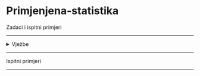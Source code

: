# Primjenjena-statistika

Zadaci i ispitni primjeri 
<hr>
<details>
  <summary>Vježbe</summary>
<br>
  
  [Vježbe 1](https://github.com/saranur/Primjenjena-statistika/blob/main/Vje%C5%BEbe/Vje%C5%BEba%201/1_Vjezbe_Rjesenje.xlsx?raw=true) ~ [Postavka](https://github.com/saranur/Primjenjena-statistika/blob/main/Vje%C5%BEbe/Vje%C5%BEba%201/1_Vjezbe_Postavka.xlsx?raw=true) 
  
  [Vježbe 2](https://github.com/saranur/Primjenjena-statistika/blob/main/Vje%C5%BEbe/Vje%C5%BEba%202/2_Vjezbe_Rjesenje.xlsx?raw=true)
  
[Vježbe 3](https://github.com/saranur/Primjenjena-statistika/blob/main/Vje%C5%BEbe/Vje%C5%BEba%203/V3_Vjezba3.xlsx?raw=true) ~ [Dodatna vježba](https://github.com/saranur/Primjenjena-statistika/blob/main/Vje%C5%BEbe/Vje%C5%BEba%203/Vjezbe3.xlsx?raw=true) 
  
[Vježbe 4]()
  
[Vježbe 5]()
  
[Parcijalni ispit]() ~ [Postavka]()

[Vježbe 7]()
  
[Vježbe 8]()
  
[Vježbe 9]()
  
[Vježbe 10]()
  
[Vježbe 11]()
  
 
  </details>
  <hr>
  Ispitni primjeri
  
 <hr>
